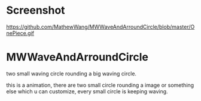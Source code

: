 # Screenshot

https://github.com/MathewWang/MWWaveAndArroundCircle/blob/master/OnePiece.gif


# MWWaveAndArroundCircle
two small waving circle rounding a big waving circle.

this is a animation, there are two small circle rounding a image or something else which u can customize, every small circle is keeping waving.
